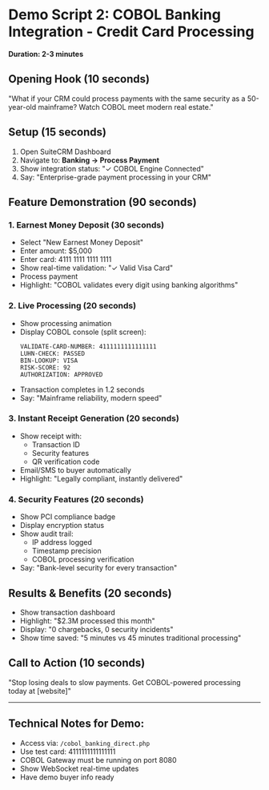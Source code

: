 # Demo Script 2: COBOL Banking Integration - Credit Card Processing
**Duration: 2-3 minutes**

## Opening Hook (10 seconds)
"What if your CRM could process payments with the same security as a 50-year-old mainframe? Watch COBOL meet modern real estate."

## Setup (15 seconds)
1. Open SuiteCRM Dashboard
2. Navigate to: **Banking → Process Payment**
3. Show integration status: "✓ COBOL Engine Connected"
4. Say: "Enterprise-grade payment processing in your CRM"

## Feature Demonstration (90 seconds)

### 1. Earnest Money Deposit (30 seconds)
- Select "New Earnest Money Deposit"
- Enter amount: $5,000
- Enter card: 4111 1111 1111 1111
- Show real-time validation: "✓ Valid Visa Card"
- Process payment
- Highlight: "COBOL validates every digit using banking algorithms"

### 2. Live Processing (20 seconds)
- Show processing animation
- Display COBOL console (split screen):
  ```
  VALIDATE-CARD-NUMBER: 4111111111111111
  LUHN-CHECK: PASSED
  BIN-LOOKUP: VISA
  RISK-SCORE: 92
  AUTHORIZATION: APPROVED
  ```
- Transaction completes in 1.2 seconds
- Say: "Mainframe reliability, modern speed"

### 3. Instant Receipt Generation (20 seconds)
- Show receipt with:
  - Transaction ID
  - Security features
  - QR verification code
- Email/SMS to buyer automatically
- Highlight: "Legally compliant, instantly delivered"

### 4. Security Features (20 seconds)
- Show PCI compliance badge
- Display encryption status
- Show audit trail:
  - IP address logged
  - Timestamp precision
  - COBOL processing verification
- Say: "Bank-level security for every transaction"

## Results & Benefits (20 seconds)
- Show transaction dashboard
- Highlight: "$2.3M processed this month"
- Display: "0 chargebacks, 0 security incidents"
- Show time saved: "5 minutes vs 45 minutes traditional processing"

## Call to Action (10 seconds)
"Stop losing deals to slow payments. Get COBOL-powered processing today at [website]"

---

## Technical Notes for Demo:
- Access via: `/cobol_banking_direct.php`
- Use test card: 4111111111111111
- COBOL Gateway must be running on port 8080
- Show WebSocket real-time updates
- Have demo buyer info ready